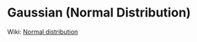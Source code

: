# Gaussian (Normal Distribution)

Wiki: [Normal distribution](https://en.wikipedia.org/wiki/Normal_distribution)

